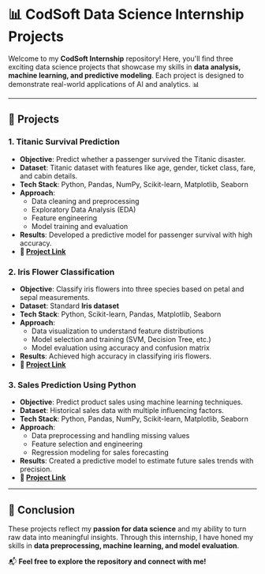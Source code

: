 # 📊 CodSoft Data Science Internship Projects

Welcome to my **CodSoft Internship** repository! Here, you'll find three exciting data science projects that showcase my skills in **data analysis, machine learning, and predictive modeling**. Each project is designed to demonstrate real-world applications of AI and analytics. 📊

---

## 📌 Projects

### 1. Titanic Survival Prediction

- **Objective**: Predict whether a passenger survived the Titanic disaster.
- **Dataset**: Titanic dataset with features like age, gender, ticket class, fare, and cabin details.
- **Tech Stack**: Python, Pandas, NumPy, Scikit-learn, Matplotlib, Seaborn
- **Approach**:
  - Data cleaning and preprocessing
  - Exploratory Data Analysis (EDA)
  - Feature engineering
  - Model training and evaluation
- **Results**: Developed a predictive model for passenger survival with high accuracy.
- **🔗 [Project Link](https://github.com/Sakshiborse8459/Codsoft_datascience_internship/tree/main/codsoft_task01)**

### 2. Iris Flower Classification

- **Objective**: Classify iris flowers into three species based on petal and sepal measurements.
- **Dataset**: Standard **Iris dataset**
- **Tech Stack**: Python, Scikit-learn, Pandas, Matplotlib, Seaborn
- **Approach**:
  - Data visualization to understand feature distributions
  - Model selection and training (SVM, Decision Tree, etc.)
  - Model evaluation using accuracy and confusion matrix
- **Results**: Achieved high accuracy in classifying iris flowers.
- **🔗 [Project Link](https://github.com/Sakshiborse8459/Codsoft_datascience_internship/tree/main/codsoft_task03)**

### 3. Sales Prediction Using Python

- **Objective**: Predict product sales using machine learning techniques.
- **Dataset**: Historical sales data with multiple influencing factors.
- **Tech Stack**: Python, Pandas, NumPy, Scikit-learn, Matplotlib, Seaborn
- **Approach**:
  - Data preprocessing and handling missing values
  - Feature selection and engineering
  - Regression modeling for sales forecasting
- **Results**: Created a predictive model to estimate future sales trends with precision.
- **🔗 [Project Link](https://github.com/Sakshiborse8459/Codsoft_datascience_internship/tree/main/codsoft_task04)**

---

## 🎯 Conclusion

These projects reflect my **passion for data science** and my ability to turn raw data into meaningful insights. Through this internship, I have honed my skills in **data preprocessing, machine learning, and model evaluation**.

📬 **Feel free to explore the repository and connect with me!**







